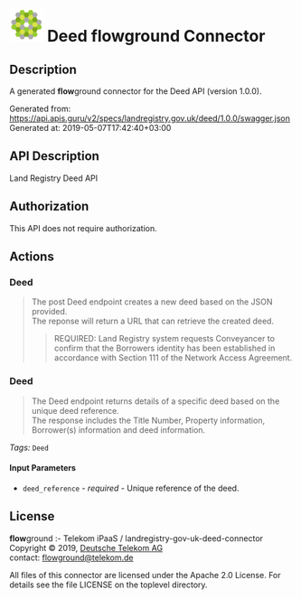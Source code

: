 # ![LOGO](logo.png) Deed **flow**ground Connector

## Description

A generated **flow**ground connector for the Deed API (version 1.0.0).

Generated from: https://api.apis.guru/v2/specs/landregistry.gov.uk/deed/1.0.0/swagger.json<br/>
Generated at: 2019-05-07T17:42:40+03:00

## API Description

Land Registry Deed API

## Authorization

This API does not require authorization.

## Actions

### Deed

> The post Deed endpoint creates a new deed based on the JSON provided.<br/>
>  The reponse will return a URL that can retrieve the created deed. <br/>
>  > REQUIRED: Land Registry system requests Conveyancer to confirm that the Borrowers identity has been established in accordance with Section 111 of the Network Access Agreement.

### Deed

> The Deed endpoint returns details of a specific deed based on the unique deed reference.<br/>
> The response includes the Title Number, Property information, Borrower(s) information and deed information.

*Tags:* `Deed`

#### Input Parameters
* `deed_reference` - _required_ - Unique reference of the deed.

## License

**flow**ground :- Telekom iPaaS / landregistry-gov-uk-deed-connector<br/>
Copyright © 2019, [Deutsche Telekom AG](https://www.telekom.de)<br/>
contact: flowground@telekom.de

All files of this connector are licensed under the Apache 2.0 License. For details
see the file LICENSE on the toplevel directory.
